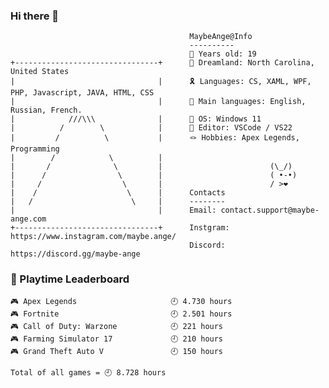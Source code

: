 ### Hi there 👋


                                            MaybeAnge@Info
                                            ----------
                                            🎪 Years old: 19
    +--------------------------------+      🎈 Dreamland: North Carolina, United States
    |                                |      🎗️ Languages: CS, XAML, WPF, PHP, Javascript, JAVA, HTML, CSS
    |                                |      🙌 Main languages: English, Russian, French.
    |            ///\\\              |      🍗 OS: Windows 11
    |          /        \            |      🎉 Editor: VSCode / VS22
    |         /          \           |      🪢 Hobbies: Apex Legends, Programming
    |        /            \          |
    |       /              \         |                        (\_/)
    |      /                \        |                        ( •-•)
    |     /                  \       |                        / >❤️
    |    /                    \      |      Contacts
    |   /                      \     |      --------
    |                                |      Email: contact.support@maybe-ange.com
    +--------------------------------+      Instgram: https://www.instagram.com/maybe.ange/
                                            Discord: https://discord.gg/maybe-ange
 
### 🥇 Playtime Leaderboard  
                                            
    🎮 Apex Legends                     🕘 4.730 hours
    🎮 Fortnite                         🕘 2.501 hours
    🎮 Call of Duty: Warzone            🕘 221 hours
    🎮 Farming Simulator 17             🕘 210 hours
    🎮 Grand Theft Auto V               🕘 150 hours

    Total of all games = 🕘 8.728 hours

